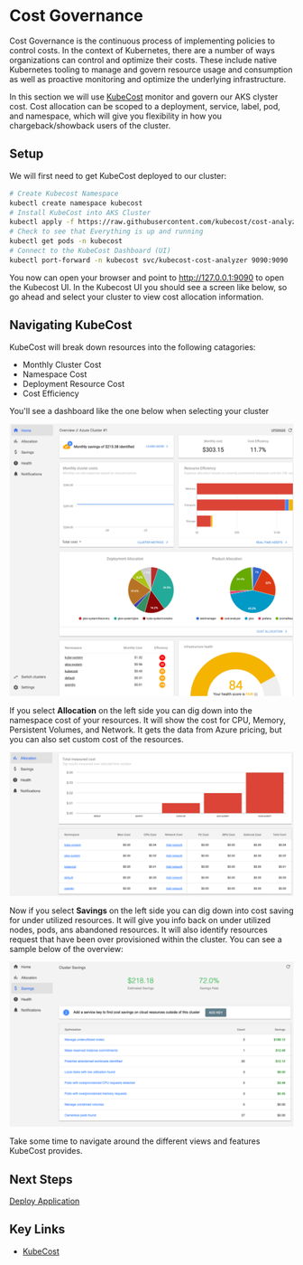 # Cost Governance

Cost Governance is the continuous process of implementing policies to control costs. In the context of Kubernetes, there are a number of ways organizations can control and optimize their costs. These include native Kubernetes tooling to manage and govern resource usage and consumption as well as proactive monitoring and optimize the underlying infrastructure.

In this section we will use [KubeCost](https://kubecost.com/) monitor and govern our AKS clyster cost. Cost allocation can be scoped to a deployment, service, label, pod, and namespace, which will give you flexibility in how you chargeback/showback users of the cluster.

## Setup

We will first need to get KubeCost deployed to our cluster:

```bash
# Create Kubecost Namespace
kubectl create namespace kubecost
# Install KubeCost into AKS Cluster
kubectl apply -f https://raw.githubusercontent.com/kubecost/cost-analyzer-helm-chart/master/kubecost.yaml --namespace kubecost
# Check to see that Everything is up and running
kubectl get pods -n kubecost
# Connect to the KubeCost Dashboard (UI)
kubectl port-forward -n kubecost svc/kubecost-cost-analyzer 9090:9090
```

You now can open your browser and point to <http://127.0.0.1:9090> to open the Kubecost UI. In the Kubecost UI you should see a screen like below, so go ahead and select your cluster to view cost allocation information.

## Navigating KubeCost

KubeCost will break down resources into the following catagories:

* Monthly Cluster Cost
* Namespace Cost
* Deployment Resource Cost
* Cost Efficiency

You'll see a dashboard like the one below when selecting your cluster

![kubecost-admin](img/cost-admin.png)

If you select __Allocation__ on the left side you can dig down into the namespace cost of your resources. It will show the cost for CPU, Memory, Persistent Volumes, and Network. It gets the data from Azure pricing, but you can also set custom cost of the resources.

![kubecost-allocation](img/allocation.png)

Now if you select  __Savings__ on the left side you can dig down into cost saving for under utilized resources. It will give you info back on under utilized nodes, pods, ans abandoned resources. It will also identify resources request that have been over provisioned within the cluster. You can see a sample below of the overview:

![kubecost-savings](img/savings.png)

Take some time to navigate around the different views and features KubeCost provides.

## Next Steps

[Deploy Application](/deploy-app/README.md)

## Key Links

* [KubeCost](https://kubecost.com/)
